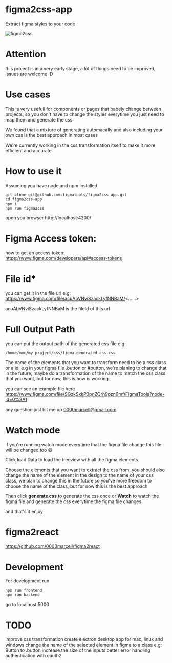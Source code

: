 # figma2css-app

Extract figma styles to your code

![figma2css](https://marcell-assets.s3-sa-east-1.amazonaws.com/figma2css-gif.gif)

# Attention
this project is in a very early stage, a lot of things need to be improved, issues are welcome :D

# Use cases

This is very usefull for components or pages that babely change between projects, so you don't have to change the styles everytime
you just need to map them and generate the css

We found that a mixture of generating automacally and also including your own css is the best approach in most cases

We're currently working in the css transformation itself to make it more efficient and accurate

# How to use it

Assuming you have node and npm installed

```
git clone git@github.com:figmatools/figma2css-app.git 
cd figma2css-app
npm i
npm run figma2css
```

open you browser http://localhost:4200/

# Figma Access token:
how to get an access token:
https://www.figma.com/developers/api#access-tokens

# File id*
you can get it in the file url e.g:
https://www.figma.com/file/acuAbVNviSzackLyfNNBaM/<......>

acuAbVNviSzackLyfNNBaM is the fileId of this url

# Full Output Path
you can put the output path of the generated css file e.g:
```
/home/mmc/my-project/css/figma-generated-css.css
```

The name of the elements that you want to transform need to be a css class or a id, e.g in your figma file .button or #button,
we're planing to change that in the future, maybe do a transformation of the name to match the css class that you want, but for now, this is 
how is working.

you can see an example file here https://www.figma.com/file/SGzkSxkP3pnZQrh9pzn6mf/FigmaTools?node-id=0%3A1

any question just hit me up 0000marcell@gmail.com

# Watch mode

if you're running watch mode everytime that the figma file change this file will be changed too :smile:

Click load Data to load the treeview with all the figma elements

Choose the elements that you want to extract the css from, you should also change the name of the element in the design to 
the name of your css class, we plan to change this in the future so you've more freedom to choose the name of the class, but 
for now this is the best approach

Then click **generate css** to generate the css once
or **Watch** to watch the figma file and generate the css everytime the figma file changes

and that's it enjoy

# figma2react

https://github.com/0000marcell/figma2react


# Development

For development run
```
npm run frontend
npm run backend
```

go to localhost:5000

# TODO
improve css transformation
create electron desktop app for mac, linux and windows
change the name of the selected element in figma to a class e.g: Button to .button
increase the size of the inputs
better error handling
authentication with oauth2
